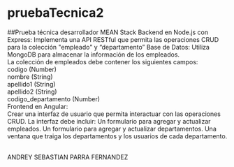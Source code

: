 # pruebaTecnica2
##Prueba técnica desarrollador MEAN Stack 
Backend en Node.js con Express:
Implementa una API RESTful que permita las operaciones
CRUD para la colección "empleado" y “departamento”
Base de Datos:
Utiliza MongoDB para almacenar la información de los
empleados. <br>
La colección de empleados debe contener los siguientes
campos:<br>
codigo (Number)<br>
nombre (String)<br>
apellido1 (String)<br>
apellido2 (String)<br>
codigo_departamento (Number)<br>
Frontend en Angular:<br>
Crear una interfaz de usuario que permita interactuar con las
operaciones CRUD. La interfaz debe incluir:
Un formulario para agregar y actualizar empleados.
Un formulario para agregar y actualizar departamentos.
Una ventana que traiga los departamentos y los usuarios de
cada departamento.<br><br>

ANDREY SEBASTIAN PARRA FERNANDEZ